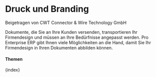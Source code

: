 # Druck und Branding
<span class="text-muted contributed-by">Beigetragen von CWT Connector & Wire Technology GmbH</span>

Dokumente, die Sie an Ihre Kunden versenden, transportieren Ihr Firmendesign und müssen an Ihre Bedürfnisse angepasst werden. Pro Enterprise ERP gibt Ihnen viele Möglichkeiten an die Hand, damit Sie Ihr Firmendesign in Ihren Dokumenten abbilden können.

#### Themen

{index}
